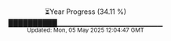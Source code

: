 <p align="center">
⏳Year Progress (34.11 %)<br>
██████████▁▁▁▁▁▁▁▁▁▁▁▁▁▁▁▁▁▁▁▁ <br>
<sub>Updated: Mon, 05 May 2025 12:04:47 GMT</sub>
</p>

